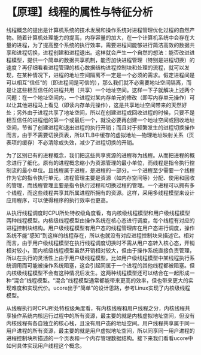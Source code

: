 # 【原理】线程的属性与特征分析

线程概念的提出是计算机系统的技术发展和操作系统对进程管理优化过程的自然产物。随着计算机处理能力的提高，内存容量的加大，在一个计算机系统中会存在大量的进程，为了提高整个系统的执行效率，需要进程间能够进行简洁高效的数据共享和进程切换，进程创建和进程退出。这样就会产生一个自然的想法：能否改进进程模型，提供一个简单的数据共享机制，能否加快进程管理（特别是进程切换）的速度？再仔细看看进程管理的核心数据结构进程控制块和处理的流程，就可以发现，在某种情况下，进程的地址空间隔离不一定是一个必须的需求。假定进程间是可以相互“信任”的（即进程间是可信的），那么我们就不必需要地址空间隔离，而是让这些相互信任的进程共用（共享）一个地址空间。这样一下子就解决上述两个问题：在一个地址空间内，一个进程对某内存单元的修改（即写内存单元操作）可以让其他进程马上看见（即读内存单元操作），这是共享地址空间带来的天然好处；另外由于进程共享了地址空间，所以在创建进程或回收进程的时候，只要不是相互信任的进程组的第一个或最后一个，就没必要再创建一个地址空间或回收地址空间，节省了创建进程和退出进程的执行开销；而且对于频繁发生的进程切换操作而言，由于不需要切换页表，所以TLB中缓存的虚拟地址—物理地址映射关系（页表项的缓存）不必清除或失效，减少了进程切换的开销。

为了区别已有的进程概念，我们把这些共享资源的进程称为线程。从而把进程的概念进行了细化。原有的进程概念缩小为资源管理的最小单位，而线程是指令执行控制流的最小单位。且线程属于进程，是进程的一部分。一个进程至少需要一个线程作为它的指令执行单元，进程管理主要是资源（如内存空间等）分配、使用和回收的管理，而线程管理主要是指令执行过程和切换过程的管理。一个进程可以拥有多个线程，而这些线程共享其所属进程所拥有的资源。这样，采用多线程模型来设计应用程序，可以使得程序的执行效率也更高。 

从执行线程调度时CPU所处特权级角度看，有内核级线程模型和用户级线程模型两种线程模型。内核级线程模型由操作系统在核心态进行调度，每个线程有对应的进程控制块结构。用户级线程模型有用户态的线程管理库在用户态进行调度，操作系统不能“感知”到这样的线程存在，所以也就没有对应进程控制块来描述它。相对而言，由于用户级线程模型在执行线程调度切换时不需从用户态转入核心态，开销相对较小，而内核级线程模型虽然开销相对较大，但由于操作系统直接负责管理，所以在执行的灵活性上由于用户级线程模型。比如用户级线程模型中某线程执行系统调用而可能被操作系统阻塞，这会引起同属于一个进程的其他线程都被阻塞。但内核级线程模型不会有这种情况后发生。这两种线程模型还可以结合在一起形成一种“混合”线程模型。“混合”线程模型通常都能带来更高的效率，但也带来更大的实现难度和实现代价。ucore出于“简单”的设计思路，参考Linux实现了内核级线程模型。 

从线程执行时CPU所处特权级角度看，有内核线程和用户线程之分，内核线程共享操作系统内核运行过程中的所有资源，最主要的就是内核虚拟地址空间，但没有内核线程有各自独立的核心栈，且没有用户态的地址空间。用户线程共享属于同一用户进程的所有资源，最主要的就是用户虚拟地址空间，所以同享同一用户进程的进程控制块所描述的一个页表和一个内存管理数据结构。接下来我们看看ucore中如何具体实现用户线程这个概念。
